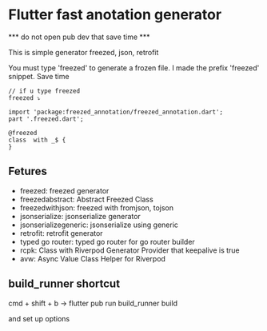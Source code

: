# Flutter fast anotation generator

*** do not open pub dev that save time ***

This is simple generator freezed, json, retrofit

You must type 'freezed' to generate a frozen file.
I made the prefix 'freezed' snippet.
Save time

```
// if u type freezed
freezed ⤵

import 'package:freezed_annotation/freezed_annotation.dart';
part '.freezed.dart';

@freezed
class  with _$ {
}

```

## Fetures

- freezed: freezed generator
- freezedabstract: Abstract Freezed Class
- freezedwithjson: freezed with fromjson, tojson
- jsonserialize: jsonserialize generator
- jsonserializegeneric: jsonserialize using generic
- retrofit: retrofit generator
- typed go router: typed go router for go router builder
- rcpk: Class with Riverpod Generator Provider that keepalive is true
- avw: Async Value Class Helper for Riverpod


## build_runner shortcut

cmd + shift + b -> flutter pub run build_runner build

and set up options

